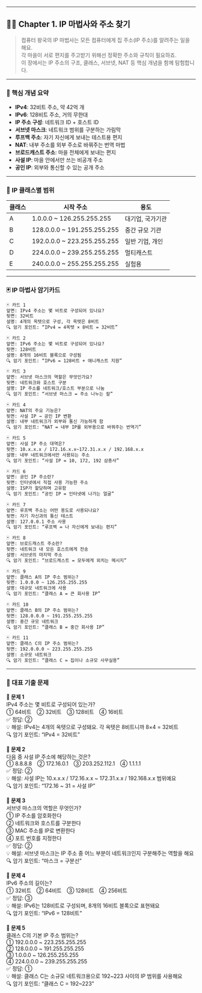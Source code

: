 
---

## 🧙‍♂️ Chapter 1. IP 마법사와 주소 찾기

> 컴퓨터 왕국의 IP 마법사는 모든 컴퓨터에게 집 주소(IP 주소)를 알려주는 일을 해요.  
> 각 마을이 서로 편지를 주고받기 위해선 정확한 주소와 규칙이 필요하죠.  
> 이 장에서는 IP 주소의 구조, 클래스, 서브넷, NAT 등 핵심 개념을 함께 탐험합니다.

---

### 📌 핵심 개념 요약

- **IPv4**: 32비트 주소, 약 42억 개  
- **IPv6**: 128비트 주소, 거의 무한대  
- **IP 주소 구성**: 네트워크 ID + 호스트 ID  
- **서브넷 마스크**: 네트워크 범위를 구분하는 가림막  
- **루프백 주소**: 자기 자신에게 보내는 테스트용 편지  
- **NAT**: 내부 주소를 외부 주소로 바꿔주는 번역 마법  
- **브로드캐스트 주소**: 마을 전체에게 보내는 편지  
- **사설 IP**: 마을 안에서만 쓰는 비공개 주소  
- **공인 IP**: 외부와 통신할 수 있는 공개 주소

---

### 📮 IP 클래스별 범위

| 클래스 | 시작 주소 | 용도 |
|--------|-----------------------------|------------------|
| A      | 1.0.0.0 ~ 126.255.255.255   | 대기업, 국가기관 |
| B      | 128.0.0.0 ~ 191.255.255.255 | 중간 규모 기관   |
| C      | 192.0.0.0 ~ 223.255.255.255 | 일반 기업, 개인  |
| D      | 224.0.0.0 ~ 239.255.255.255 | 멀티캐스트       |
| E      | 240.0.0.0 ~ 255.255.255.255 | 실험용           |

---

### 🃏 IP 마법사 암기카드

```markdown
🃏 카드 1  
앞면: IPv4 주소는 몇 비트로 구성되어 있나요?  
뒷면: 32비트  
설명: 4개의 옥텟으로 구성, 각 옥텟은 8비트  
🔍 암기 포인트: “IPv4 = 4옥텟 × 8비트 = 32비트”

🃏 카드 2  
앞면: IPv6 주소는 몇 비트로 구성되어 있나요?  
뒷면: 128비트  
설명: 8개의 16비트 블록으로 구성됨  
🔍 암기 포인트: “IPv6 = 128비트 + 애니캐스트 지원”

🃏 카드 3  
앞면: 서브넷 마스크의 역할은 무엇인가요?  
뒷면: 네트워크와 호스트 구분  
설명: IP 주소를 네트워크/호스트 부분으로 나눔  
🔍 암기 포인트: “서브넷 마스크 = 주소 나누는 칼”

🃏 카드 4  
앞면: NAT의 주요 기능은?  
뒷면: 사설 IP → 공인 IP 변환  
설명: 내부 네트워크가 외부와 통신 가능하게 함  
🔍 암기 포인트: “NAT = 내부 IP를 외부용으로 바꿔주는 번역기”

🃏 카드 5  
앞면: 사설 IP 주소 대역은?  
뒷면: 10.x.x.x / 172.16.x.x~172.31.x.x / 192.168.x.x  
설명: 내부 네트워크에서만 사용되는 주소  
🔍 암기 포인트: “사설 IP = 10, 172, 192 삼총사”

🃏 카드 6  
앞면: 공인 IP 주소란?  
뒷면: 인터넷에서 직접 사용 가능한 주소  
설명: ISP가 할당하며 고유함  
🔍 암기 포인트: “공인 IP = 인터넷에 나가는 얼굴”

🃏 카드 7  
앞면: 루프백 주소는 어떤 용도로 사용되나요?  
뒷면: 자기 자신과의 통신 테스트  
설명: 127.0.0.1 주소 사용  
🔍 암기 포인트: “루프백 = 나 자신에게 보내는 편지”

🃏 카드 8  
앞면: 브로드캐스트 주소란?  
뒷면: 네트워크 내 모든 호스트에게 전송  
설명: 서브넷의 마지막 주소  
🔍 암기 포인트: “브로드캐스트 = 모두에게 외치는 메시지”

🃏 카드 9  
앞면: 클래스 A의 IP 주소 범위는?  
뒷면: 1.0.0.0 ~ 126.255.255.255  
설명: 대규모 네트워크에 사용  
🔍 암기 포인트: “클래스 A = 큰 회사용 IP”

🃏 카드 10  
앞면: 클래스 B의 IP 주소 범위는?  
뒷면: 128.0.0.0 ~ 191.255.255.255  
설명: 중간 규모 네트워크  
🔍 암기 포인트: “클래스 B = 중간 회사용 IP”

🃏 카드 11  
앞면: 클래스 C의 IP 주소 범위는?  
뒷면: 192.0.0.0 ~ 223.255.255.255  
설명: 소규모 네트워크  
🔍 암기 포인트: “클래스 C = 집이나 소규모 사무실용”
```

---

### 📘 대표 기출 문제

**🧪 문제 1**  
IPv4 주소는 몇 비트로 구성되어 있는가?  
① 64비트 ② 32비트 ③ 128비트 ④ 16비트  
✅ 정답: ②  
💡 해설: IPv4는 4개의 옥텟으로 구성돼요. 각 옥텟은 8비트니까 8×4 = 32비트  
🔍 암기 포인트: “IPv4 = 32비트”

**🧪 문제 2**  
다음 중 사설 IP 주소에 해당하는 것은?  
① 8.8.8.8 ② 172.16.0.1 ③ 203.252.112.1 ④ 1.1.1.1  
✅ 정답: ②  
💡 해설: 사설 IP는 10.x.x.x / 172.16.x.x ~ 172.31.x.x / 192.168.x.x 범위예요  
🔍 암기 포인트: “172.16 ~ 31 = 사설 IP”

**🧪 문제 3**  
서브넷 마스크의 역할은 무엇인가?  
① IP 주소를 암호화한다  
② 네트워크와 호스트를 구분한다  
③ MAC 주소를 IP로 변환한다  
④ 포트 번호를 지정한다  
✅ 정답: ②  
💡 해설: 서브넷 마스크는 IP 주소 중 어느 부분이 네트워크인지 구분해주는 역할을 해요  
🔍 암기 포인트: “마스크 = 구분선”

**🧪 문제 4**  
IPv6 주소의 길이는?  
① 32비트 ② 64비트 ③ 128비트 ④ 256비트  
✅ 정답: ③  
💡 해설: IPv6는 128비트로 구성되며, 8개의 16비트 블록으로 표현돼요  
🔍 암기 포인트: “IPv6 = 128비트”

**🧪 문제 5**  
클래스 C의 기본 IP 주소 범위는?  
① 192.0.0.0 ~ 223.255.255.255  
② 128.0.0.0 ~ 191.255.255.255  
③ 1.0.0.0 ~ 126.255.255.255  
④ 224.0.0.0 ~ 239.255.255.255  
✅ 정답: ①  
💡 해설: 클래스 C는 소규모 네트워크용으로 192~223 사이의 IP 범위를 사용해요  
🔍 암기 포인트: “클래스 C = 192~223”
 